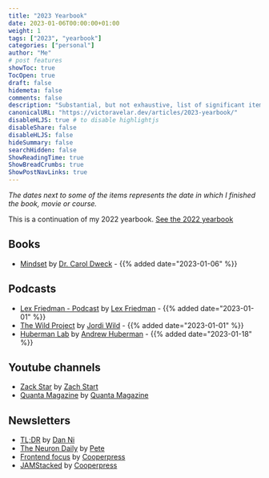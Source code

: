 ```yaml
---
title: "2023 Yearbook"
date: 2023-01-06T00:00:00+01:00
weight: 1
tags: ["2023", "yearbook"]
categories: ["personal"]
author: "Me"
# post features
showToc: true
TocOpen: true
draft: false
hidemeta: false
comments: false
description: "Substantial, but not exhaustive, list of significant items I've read, seen, listened to, or loved in the year 2023. "
canonicalURL: "https://victoravelar.dev/articles/2023-yearbook/"
disableHLJS: true # to disable highlightjs
disableShare: false
disableHLJS: false
hideSummary: false
searchHidden: false
ShowReadingTime: true
ShowBreadCrumbs: true
ShowPostNavLinks: true
---
```


_The dates next to some of the items represents the date in which I finished the book, movie or course._

This is a continuation of my 2022 yearbook. [See the 2022 yearbook](/articles/2022-yearbook/)

## Books

- [Mindset](https://amzn.eu/d/4c9dcSK) by [Dr. Carol Dweck](https://en.wikipedia.org/wiki/Carol_Dweck) - {{% added date="2023-01-06" %}}

## Podcasts

- [Lex Friedman - Podcast](https://lexfridman.com/podcast/) by [Lex Friedman](https://lexfridman.com) - {{% added date="2023-01-01"  %}}
- [The Wild Project](https://www.youtube.com/channel/UCBYyJBCtCvgqA4NwtoPMwpQ) by [Jordi Wild](https://www.jordiwild.com/) - {{% added date="2023-01-01" %}}
- [Huberman Lab](https://hubermanlab.com/) by [Andrew Huberman](https://profiles.stanford.edu/andrew-huberman) - {{% added date="2023-01-18" %}}

## Youtube channels
- [Zack Star](https://www.youtube.com/@zachstar) by [Zach Start](https://twitter.com/ImZachStar)
- [Quanta Magazine](https://www.youtube.com/@QuantaScienceChannel) by [Quanta Magazine](https://www.quantamagazine.org/)

## Newsletters
- [TL;DR](https://tldr.tech/) by [Dan Ni](https://twitter.com/tldrdan)
- [The Neuron Daily](https://www.theneurondaily.com/) by [Pete](https://twitter.com/nonmayorpete)
- [Frontend focus](https://frontendfoc.us/) by [Cooperpress](https://cooperpress.com/)
- [JAMStacked](https://jamstack.email/) by [Cooperpress](https://cooperpress.com/)
